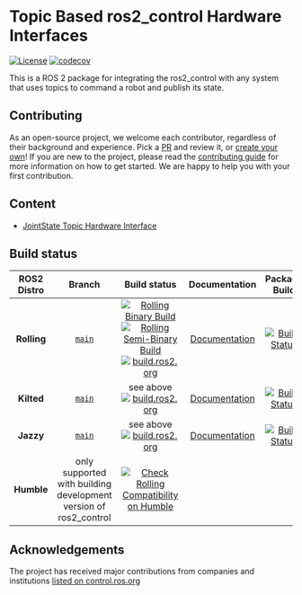 # Topic Based ros2_control Hardware Interfaces
[![License](https://img.shields.io/badge/License-Apache%202.0-blue.svg)](https://opensource.org/licenses/Apache-2.0)
[![codecov](https://codecov.io/gh/ros-controls/topic_based_hardware_interfaces/graph/badge.svg?token=NS73VKPG9V)](https://codecov.io/gh/ros-controls/topic_based_hardware_interfaces)

This is a ROS 2 package for integrating the ros2_control with any system that uses topics to command a robot and publish its state.

## Contributing

As an open-source project, we welcome each contributor, regardless of their background and experience. Pick a [PR](https://github.com/ros-controls/topic_based_hardware_interfaces/pulls) and review it, or [create your own](https://github.com/ros-controls/topic_based_hardware_interfaces/contribute)!
If you are new to the project, please read the [contributing guide](https://control.ros.org/rolling/doc/contributing/contributing.html) for more information on how to get started. We are happy to help you with your first contribution.

## Content

- [JointState Topic Hardware Interface](joint_state_topic_hardware_interface/README.md)

## Build status

ROS2 Distro | Branch | Build status | Documentation | Package Build
:---------: | :----: | :----------: | :-----------: | :---------------:
**Rolling** | [`main`](https://github.com/ros-controls/topic_based_hardware_interfaces/tree/main) | [![Rolling Binary Build](https://github.com/ros-controls/topic_based_hardware_interfaces/actions/workflows/rolling-binary-build.yml/badge.svg?branch=main)](https://github.com/ros-controls/topic_based_hardware_interfaces/actions/workflows/rolling-binary-build.yml) <br> [![Rolling Semi-Binary Build](https://github.com/ros-controls/topic_based_hardware_interfaces/actions/workflows/rolling-semi-binary-build.yml/badge.svg?branch=main)](https://github.com/ros-controls/topic_based_hardware_interfaces/actions/workflows/rolling-semi-binary-build.yml) <br> [![build.ros2.org](https://build.ros2.org/buildStatus/icon?job=Rdev__topic_based_hardware_interfaces__ubuntu_noble_amd64&subject=build.ros2.org)](https://build.ros2.org/job/Rdev__topic_based_hardware_interfaces__ubuntu_noble_amd64/) | [Documentation](https://control.ros.org/rolling/doc/topic_based_hardware_interfaces/doc/index.html) | [![Build Status](https://build.ros2.org/buildStatus/icon?job=Rbin_uN64__topic_based_hardware_interfaces__ubuntu_noble_amd64__binary)](https://build.ros2.org/job/Rbin_uN64__topic_based_hardware_interfaces__ubuntu_noble_amd64__binary/)
**Kilted** | [`main`](https://github.com/ros-controls/topic_based_hardware_interfaces/tree/main) | see above <br> [![build.ros2.org](https://build.ros2.org/buildStatus/icon?job=Kdev__topic_based_hardware_interfaces__ubuntu_noble_amd64&subject=build.ros2.org)](https://build.ros2.org/job/Kdev__topic_based_hardware_interfaces__ubuntu_noble_amd64/) | [Documentation](https://control.ros.org/kilted/doc/topic_based_hardware_interfaces/doc/index.html) | [![Build Status](https://build.ros2.org/buildStatus/icon?job=Kbin_uN64__topic_based_hardware_interfaces__ubuntu_noble_amd64__binary)](https://build.ros2.org/job/Kbin_uN64__topic_based_hardware_interfaces__ubuntu_noble_amd64__binary/)
**Jazzy** | [`main`](https://github.com/ros-controls/topic_based_hardware_interfaces/tree/main) | see above <br> [![build.ros2.org](https://build.ros2.org/buildStatus/icon?job=Jdev__topic_based_hardware_interfaces__ubuntu_noble_amd64&subject=build.ros2.org)](https://build.ros2.org/job/Jdev__topic_based_hardware_interfaces__ubuntu_noble_amd64/) | [Documentation](https://control.ros.org/jazzy/doc/topic_based_hardware_interfaces/doc/index.html) | [![Build Status](https://build.ros2.org/buildStatus/icon?job=Jbin_uN64__topic_based_hardware_interfaces__ubuntu_noble_amd64__binary)](https://build.ros2.org/job/Jbin_uN64__topic_based_hardware_interfaces__ubuntu_noble_amd64__binary/)
**Humble** | only supported with building development version of ros2_control | [![Check Rolling Compatibility on Humble](https://github.com/ros-controls/topic_based_hardware_interfaces/actions/workflows/rolling-compatibility-humble-binary-build.yml/badge.svg)](https://github.com/ros-controls/topic_based_hardware_interfaces/actions/workflows/rolling-compatibility-humble-binary-build.yml) |   |

## Acknowledgements

The project has received major contributions from companies and institutions [listed on control.ros.org](https://control.ros.org/rolling/doc/acknowledgements/acknowledgements.html)
